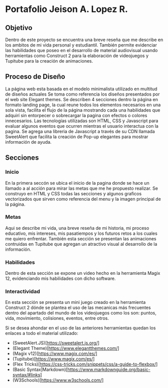 # Portafolio Jeison A. Lopez R.

## Objetivo

Dentro de este proyecto se encuentra una breve reseña que me describe en los ambitos de mi vida personal y estudiantil.
También permite evidenciar las habilidades que poseo en el desarrollo de material audiovisual usando herramientas como
Construct 2 para la elaboración de videojuegos y  Tupitube para la creación de animaciones.

## Proceso de Diseño

La página web esta basada en el modelo minimalista utilizado en multitud de diseños actuales
Se toma como referencia los diseños presentados por el web site Elegant themes.
Se describen 4 secciones dentro la página en formato landing page, la cual reune todos los elementos necesarios en una sola vista,
facilita el flujo de la página mostrando cada una habilidades que adquirí sin entorpecer o sobrecargar la pagina con efectos o colores 
innecesarios.
Las tecnologías utilizadas son HTML, CSS y Javascript para evaluar algunos eventos que ocurren mientras el usuario interactua con la pagina.
Se agrega una libreria de Javascript a través de su CDN llamada SweetAlert que facilita la creación de Pop-up elegantes para mostrar información
de ayuda.

## Secciones

### Inicio
En la primera seccón se ubica el inicio de la pagina donde se hace un llamado a al acción para mirar las metas que me he propuesto realizar.
Se construyo en HTML y CSS todas las secciones y algunos graficos vectorizados que sirven como referencia del menu y la imagen principal de
la página.

### Metas
Aqui se describe mi vida, una breve reseña de mi historia, mi proceso educativo, mis intereses, mis pasatiempos y los futuros retos a los cuales 
me quiero enfrentar. También esta sección se presentan las animaciones contruidas en Tupitube que agregan un atractivo visual al desarrollo de la
información.

### Habilidades
Dentro de esta sección se expone un video hecho en la herramienta Magix 12, evidenciando mis habilidades con dicho software.

### Interactividad
En esta sección se presenta un mini juego creado en la herramienta Construct 2 dónde se plantea el uso de las mecanicas más frecuentes dentro
del apartado del mundo de los videojuegos como los son: puntos, vida, movimiento, colisiones, eventos, entre otros.

Si se desea ahondar en el uso de las anteriores herramientas quedan los enlaces a todo el material utilizado:
* (SweetAlert.JS)[https://sweetalert.js.org/]
* (Elegant Theme)[https://www.elegantthemes.com/]
* (Magix v12)[https://www.magix.com/es/]
* (Tupitube)[https://www.magix.com/es/]
* (Flex Tricks)[https://css-tricks.com/snippets/css/a-guide-to-flexbox/]
* (Basic Syntax|Markdown)[https://www.markdownguide.org/basic-syntax/#links]
* (W3Schools)[https://www.w3schools.com/]




